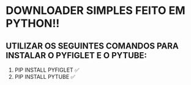 # DOWNLOADER SIMPLES FEITO EM PYTHON!!

## UTILIZAR OS SEGUINTES COMANDOS PARA INSTALAR O PYFIGLET E O PYTUBE:

1. PIP INSTALL PYFIGLET ✅
2. PIP INSTALL PYTUBE ✅